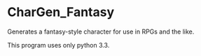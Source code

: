 # CharGen_Fantasy
Generates a fantasy-style character for use in RPGs and the like.

This program uses only python 3.3.
